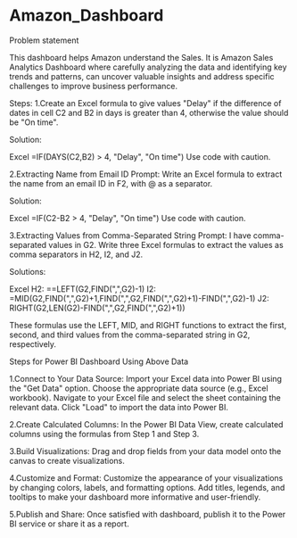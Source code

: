 # Amazon_Dashboard
Problem statement

This dashboard helps Amazon understand the Sales. It is Amazon Sales Analytics Dashboard where carefully analyzing the data and identifying key trends and patterns, can uncover valuable insights and address specific challenges to improve business performance.

Steps: 1.Create an Excel formula to give values "Delay" if the difference of dates in cell C2 and B2 in days is greater than 4, otherwise the value should be "On time".

Solution:

Excel =IF(DAYS(C2,B2) > 4, "Delay", "On time") Use code with caution.

2.Extracting Name from Email ID
Prompt: Write an Excel formula to extract the name from an email ID in F2, with @ as a separator.

Solution:

Excel =IF(C2-B2 > 4, "Delay", "On time") Use code with caution.

3.Extracting Values from Comma-Separated String
Prompt: I have comma-separated values in G2. Write three Excel formulas to extract the values as comma separators in H2, I2, and J2.

Solutions:

Excel H2: ==LEFT(G2,FIND(",",G2)-1) I2: =MID(G2,FIND(",",G2)+1,FIND(",",G2,FIND(",",G2)+1)-FIND(",",G2)-1) J2: RIGHT(G2,LEN(G2)-FIND(",",G2,FIND(",",G2)+1))

These formulas use the LEFT, MID, and RIGHT functions to extract the first, second, and third values from the comma-separated string in G2, respectively.

Steps for Power BI Dashboard Using Above Data

1.Connect to Your Data Source:
Import your Excel data into Power BI using the "Get Data" option. Choose the appropriate data source (e.g., Excel workbook). Navigate to your Excel file and select the sheet containing the relevant data. Click "Load" to import the data into Power BI.

2.Create Calculated Columns:
In the Power BI Data View, create calculated columns using the formulas from Step 1 and Step 3.

3.Build Visualizations:
Drag and drop fields from your data model onto the canvas to create visualizations.

4.Customize and Format:
Customize the appearance of your visualizations by changing colors, labels, and formatting options. Add titles, legends, and tooltips to make your dashboard more informative and user-friendly.

5.Publish and Share:
Once satisfied with dashboard, publish it to the Power BI service or share it as a report.
